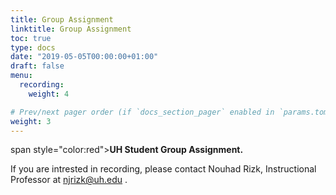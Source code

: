 ```yaml
---
title: Group Assignment
linktitle: Group Assignment
toc: true
type: docs
date: "2019-05-05T00:00:00+01:00"
draft: false
menu:
  recording:
    weight: 4

# Prev/next pager order (if `docs_section_pager` enabled in `params.toml`)
weight: 3
---
```



span style="color:red">**UH Student Group Assignment.**</span>



If you are intrested in recording, please contact Nouhad Rizk, Instructional Professor  at <span style="color:blue">njrizk@uh.edu</span> .
